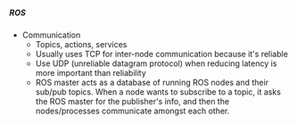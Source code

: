 ##### ROS

* Communication
  * Topics, actions, services
  - Usually uses TCP for inter-node communication because it's reliable
  - Use UDP (unreliable datagram protocol) when reducing latency is more important than reliability
  - ROS master acts as a database of running ROS nodes and their sub/pub topics. When a node wants to subscribe to a topic, it asks the ROS master for the publisher's info, and then the nodes/processes communicate amongst each other.
